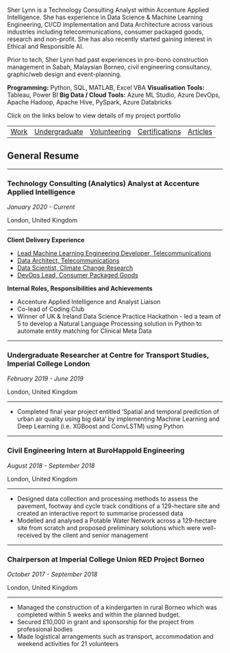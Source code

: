 Sher Lynn is a Technology Consulting Analyst within Accenture Applied Intelligence. She has experience in Data Science & Machine Learning Engineering, CI/CD implementation and Data Architecture across various industries including telecommunications, consumer packaged goods, research and non-profit. She has also recently started gaining interest in Ethical and Responsible AI. 

Prior to tech, Sher Lynn had past experiences in pro-bono construction management in Sabah, Malaysian Borneo, civil engineering consultancy, graphic/web design  and event-planning.

**Programming:** Python, SQL, MATLAB, Excel VBA
**Visualisation Tools:** Tableau, Power BI
**Big Data / Cloud Tools:** Azure ML Studio, Azure DevOps, Apache Hadoop, Apache Hive, PySpark, Azure Databricks

Click on the links below to view details of my project portfolio

|                           |                                     |                                   |                           |                           |
|:--------------------------|:------------------------------------|:----------------------------------|:--------------------------|:--------------------------|
| [Work](./professional/)   | [Undergraduate](./undergraduate/)   | [Volunteering](./volunteering/)   | [Certifications](./certifications/)| [Articles](./articles/)   |


## General Resume
* * *
### Technology Consulting (Analytics) Analyst at Accenture Applied Intelligence
_January 2020 - Current_

London, United Kingdom
* * *
**Client Delivery Experience**
* [Lead Machine Learning Engineering Developer, Telecommunications]()
* [Data Architect, Telecommunications]()
* [Data Scientist, Climate Change Research]()
* [DevOps Lead, Consumer Packaged Goods]()

**Internal Roles, Responsibilities and Achievements**
* Accenture Applied Intelligence and Analyst Liaison
* Co-lead of Coding Club
* Winner of UK & Ireland Data Science Practice Hackathon - led a team of 5 to develop a Natural Language Processing solution in Python to automate entity matching for Clinical Meta Data

* * *
### Undergraduate Researcher at Centre for Transport Studies, Imperial College London
_February 2019 - June 2019_

London, United Kingdom
* * *
* Completed final year project entitled ‘Spatial and temporal prediction of urban air quality using big data’ by implementing Machine Learning and Deep Learning (i.e. XGBoost and ConvLSTM) using Python

* * *
### Civil Engineering Intern at BuroHappold Engineering
_August 2018 - September 2018_

London, United Kingdom
* * *
* Designed data collection and processing methods to assess the pavement, footway and cycle track conditions of a 129-hectare site and created an interactive report to summarise processed data
* Modelled and analysed a Potable Water Network across a 129-hectare site from scratch and proposed preliminary solutions which were well-received by the client and senior management

* * *
### Chairperson at Imperial College Union RED Project Borneo
_October 2017 - September 2018_

London, United Kingdom
* * *
* Managed the construction of a kindergarten in rural Borneo which was completed within 5 weeks and within the planned budget.
* Secured £10,000 in grant and sponsorship for the project from professional bodies
* Made logistical arrangements such as transport, accommodation and weekend activities for 21 volunteers 
